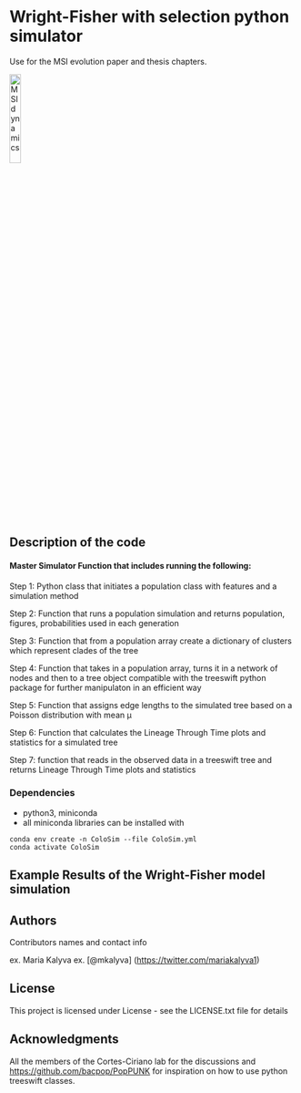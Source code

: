
# Wright-Fisher with selection python simulator
Use for the MSI evolution paper and thesis chapters. 

<img src="https://github.com/cortes-ciriano-lab/ColoSim/blob/main/MSI_dynamics.jpg" alt="MSI dynamics" width="20%">

## Description of the code
#### Master Simulator Function that includes running the following:
Step 1:  Python class that initiates a population class with features and a simulation method

Step 2:  Function that runs a population simulation and returns population, figures, probabilities used in each generation

Step 3:  Function that from a population array create a dictionary of clusters which represent clades of the tree

Step 4:  Function that takes in a population array, turns it in a network of nodes and then to a tree object 
         compatible with the treeswift python package for further manipulaton in an efficient way

Step 5:  Function that assigns edge lengths to the simulated tree based on a Poisson distribution with mean μ

Step 6:  Function that calculates the Lineage Through Time plots and statistics for a simulated tree

Step 7: function that reads in the observed data in a treeswift tree and returns Lineage Through Time plots and statistics

### Dependencies

* python3, miniconda
* all miniconda libraries can be installed with 

```
conda env create -n ColoSim --file ColoSim.yml
conda activate ColoSim

```

## Example Results of the Wright-Fisher model simulation




## Authors

Contributors names and contact info

ex. Maria Kalyva
ex. [@mkalyva] (https://twitter.com/mariakalyva1)


## License

This project is licensed under License - see the LICENSE.txt file for details

## Acknowledgments
All the members of the Cortes-Ciriano lab for the discussions and https://github.com/bacpop/PopPUNK for inspiration on how to use python treeswift classes.
